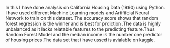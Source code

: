 In this I have done analysis on California Housing Data (1990) using Python. I have used different Machine Learning models and Artififcial Neural Network to train on this dataset. The accuracy score shows that random forest regression is the winner and is best for prdiction .The data is highly unbalanced as it lacks relatable features to the predicting feature.Thus Random Forest Model and the median income is the number one predictor of housing prices.The data set that i have ussed is avialable on kaggle.
